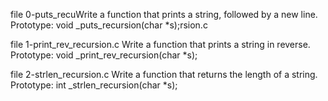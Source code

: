 file 0-puts_recuWrite a function that prints a string, followed by a new line.
Prototype: void _puts_recursion(char *s);rsion.c

file 1-print_rev_recursion.c Write a function that prints a string in reverse.
Prototype: void _print_rev_recursion(char *s); 

file 2-strlen_recursion.c Write a function that returns the length of a string.
Prototype: int _strlen_recursion(char *s);


